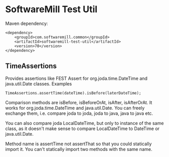 # SoftwareMill Test Util

Maven dependency:

    <dependency>
        <groupId>com.softwaremill.common</groupId>
        <artifactId>softwaremill-test-util</artifactId>
        <version>70</version>
    </dependency>

## TimeAssertions

Provides assertions like FEST Assert for org.joda.time.DateTime and java.util.Date classes. Examples

    TimeAssertions.assertTime(dateTime).isBefore(laterDateTime);

Comparison methods are isBefore, isBeforeOrAt, isAfter, isAfterOrAt. It works for org.joda.time.DateTime and java.util.Date.
You can freely exchange them, i.e. compare joda to joda, joda to java, java to java etc.

You can also compare joda LocalDateTime, but only to instance of the same class, as it doesn't make sense to compare LocalDateTime
to DateTime or java.util.Date.

Method name is assertTime not assertThat so that you could statically import it. You can't statically import
two methods with the same name.


